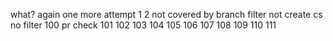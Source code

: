 what?
again
one more attempt 
1
2
not covered by branch filter
not create cs
no filter
100
pr check
101
102
103
104
105
106
107
108
109
110
111
